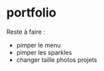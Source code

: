 # portfolio

Reste à faire :
- pimper le menu 
- pimper les sparkles
- changer taille photos projets